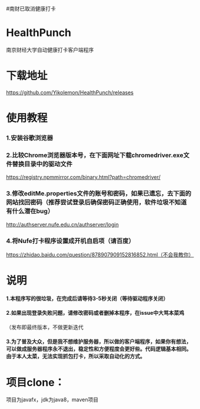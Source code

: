 #南财已取消健康打卡

# HealthPunch
南京财经大学自动健康打卡客户端程序
# 下载地址
https://github.com/Yikolemon/HealthPunch/releases

# 使用教程
### 1.安装谷歌浏览器
### 2.比较Chrome浏览器版本号，在下面网址下载chromedriver.exe文件替换目录中的驱动文件
https://registry.npmmirror.com/binary.html?path=chromedriver/
### 3.修改editMe.properties文件的账号和密码，如果已遗忘，去下面的网站找回密码（推荐尝试登录后确保密码正确使用，软件垃圾不知道有什么潜在bug）
http://authserver.nufe.edu.cn/authserver/login
### 4.将Nufe打卡程序设置成开机自启项（请百度）
https://zhidao.baidu.com/question/878907909152816852.html（不会我教你）

# 说明
#### 1.本程序写的很垃圾，在完成后请等待3-5秒关闭（等待驱动程序关闭）
#### 2.如果出现登录失败问题，请修改密码或者删掉本程序，在issue中大骂本菜鸡
（发布即最终版本，不做更新迭代
#### 3.为了普及大众，但是我不想维护服务器，所以做的客户端程序，如果你有想法，可以做成服务器程序永不退出，稳定性和方便程度会更好些。代码逻辑基本相同。由于本人太菜，无法实现抓包打卡，所以采取自动化的方式。

# 项目clone：
项目为javafx，jdk为java8，maven项目
